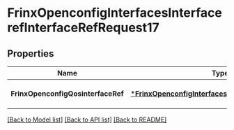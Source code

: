 # FrinxOpenconfigInterfacesInterfacerefInterfaceRefRequest17

## Properties
Name | Type | Description | Notes
------------ | ------------- | ------------- | -------------
**FrinxOpenconfigQosinterfaceRef** | [***FrinxOpenconfigInterfacesInterfacerefInterfaceRef**](frinx.openconfig.interfaces.interfaceref.InterfaceRef.md) |  | [optional] [default to null]

[[Back to Model list]](../README.md#documentation-for-models) [[Back to API list]](../README.md#documentation-for-api-endpoints) [[Back to README]](../README.md)


